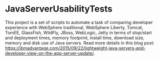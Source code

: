 # JavaServerUsabilityTests

This project is a set of scripts to automate a task of comparing developer experience with WebSphere traditional, WebSphere Liberty, Tomcat, TomEE, GlassFish, WildFly, JBoss, WebLogic, Jetty in terms of stop/start and deployment times, memory footprint, install time, download size, memory and disk use of Java servers. Read more details in this blog post: https://ibmadvantage.com/2015/09/22/lightweight-java-servers-and-developer-view-on-the-app-server-update/.

